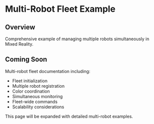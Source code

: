 # Multi-Robot Fleet Example

## Overview

Comprehensive example of managing multiple robots simultaneously in Mixed Reality.

## Coming Soon

Multi-robot fleet documentation including:

- Fleet initialization
- Multiple robot registration
- Color coordination
- Simultaneous monitoring
- Fleet-wide commands
- Scalability considerations

This page will be expanded with detailed multi-robot examples.

